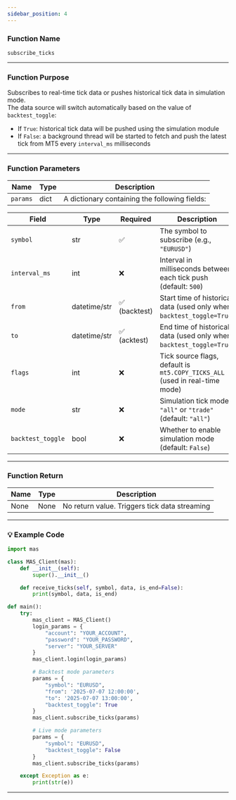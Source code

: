 ```yaml
---
sidebar_position: 4
---
```

### Function Name

`subscribe_ticks`

---

### Function Purpose

Subscribes to real-time tick data or pushes historical tick data in simulation mode.  
The data source will switch automatically based on the value of `backtest_toggle`:

- If `True`: historical tick data will be pushed using the simulation module  
- If `False`: a background thread will be started to fetch and push the latest tick from MT5 every `interval_ms` milliseconds

---

### Function Parameters

| Name     | Type  | Description |
|----------|-------|-------------|
| `params` | dict  | A dictionary containing the following fields: |

| Field             | Type           | Required         | Description                                                                 |
|------------------|----------------|-------------------|-----------------------------------------------------------------------------|
| `symbol`         | str            | ✅               | The symbol to subscribe (e.g., `"EURUSD"`)                                  |
| `interval_ms`    | int            | ❌               | Interval in milliseconds between each tick push (default: `500`)            |
| `from`           | datetime/str   | ✅ (backtest)    | Start time of historical data (used only when `backtest_toggle=True`)       |
| `to`             | datetime/str   | ✅ (acktest)     | End time of historical data (used only when `backtest_toggle=True`)         |
| `flags`          | int            | ❌               | Tick source flags, default is `mt5.COPY_TICKS_ALL` (used in real-time mode) |
| `mode`           | str            | ❌               | Simulation tick mode: `"all"` or `"trade"` (default: `"all"`)               |
| `backtest_toggle`| bool           | ❌               | Whether to enable simulation mode (default: `False`)                        |

---

### Function Return

| Name   | Type | Description                        |
|--------|------|------------------------------------|
| None   | None | No return value. Triggers tick data streaming |

---

### 💡 Example Code

```python
import mas

class MAS_Client(mas):
    def __init__(self):
        super().__init__()

    def receive_ticks(self, symbol, data, is_end=False):
        print(symbol, data, is_end)

def main():
    try:
        mas_client = MAS_Client()
        login_params = {
            "account": "YOUR_ACCOUNT",
            "password": "YOUR_PASSWORD",
            "server": "YOUR_SERVER"
        }
        mas_client.login(login_params)

        # Backtest mode parameters
        params = {
            "symbol": "EURUSD",
            "from": '2025-07-07 12:00:00',
            "to": '2025-07-07 13:00:00',
            "backtest_toggle": True
        }
        mas_client.subscribe_ticks(params)

        # Live mode parameters
        params = {
            "symbol": "EURUSD",
            "backtest_toggle": False
        }
        mas_client.subscribe_ticks(params)

    except Exception as e:
        print(str(e))
```
---
